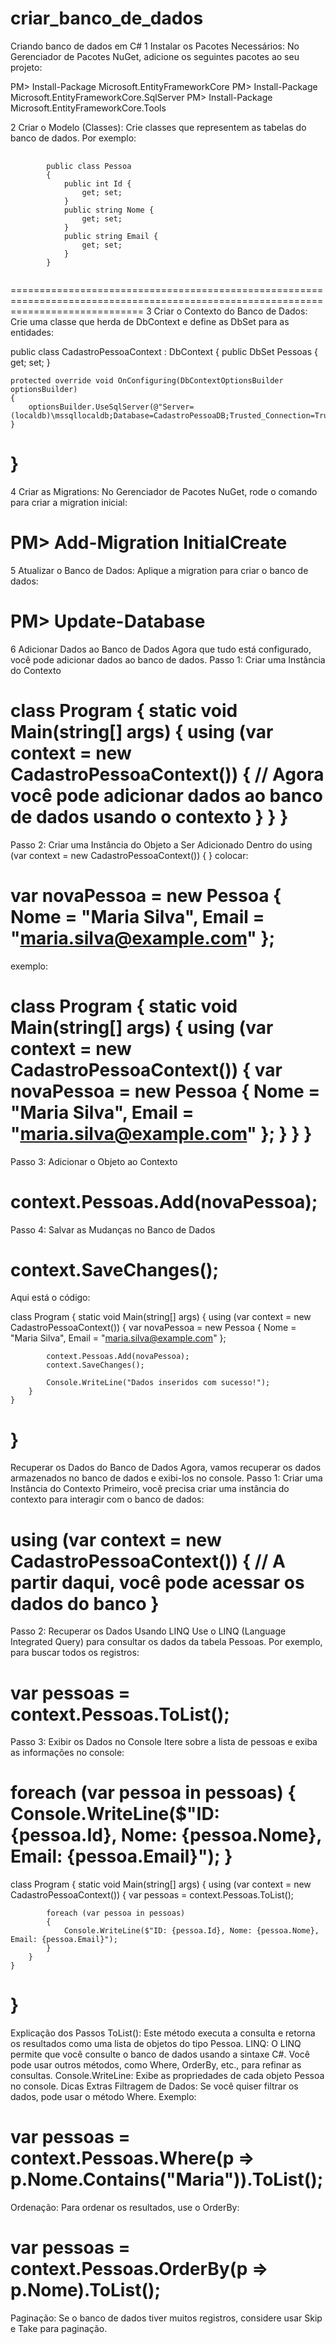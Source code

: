 # criar_banco_de_dados
Criando banco de dados em C#
1 Instalar os Pacotes Necessários:
No Gerenciador de Pacotes NuGet, adicione os seguintes pacotes ao seu projeto:

PM> Install-Package Microsoft.EntityFrameworkCore
PM> Install-Package Microsoft.EntityFrameworkCore.SqlServer
PM> Install-Package Microsoft.EntityFrameworkCore.Tools

2 Criar o Modelo (Classes):
Crie classes que representem as tabelas do banco de dados. Por exemplo:
<pre>
    <code>
        public class Pessoa
        {
            public int Id {
                get; set; 
            }
            public string Nome {
                get; set; 
            }
            public string Email {
                get; set; 
            }
        }
    </code>
</pre>
===================================================================================================================================
3 Criar o Contexto do Banco de Dados:
Crie uma classe que herda de DbContext e define as DbSet para as entidades:

public class CadastroPessoaContext : DbContext
{
    public DbSet<Pessoa> Pessoas {
        get; set; 
    }

    protected override void OnConfiguring(DbContextOptionsBuilder optionsBuilder)
    {
        optionsBuilder.UseSqlServer(@"Server=(localdb)\mssqllocaldb;Database=CadastroPessoaDB;Trusted_Connection=True;");
    }
}
=====================================================================================================================================
4 Criar as Migrations:
No Gerenciador de Pacotes NuGet, rode o comando para criar a migration inicial:

PM> Add-Migration InitialCreate
====================================================================================================================================
5 Atualizar o Banco de Dados:
Aplique a migration para criar o banco de dados:

PM> Update-Database
====================================================================================================================================
6 Adicionar Dados ao Banco de Dados
Agora que tudo está configurado, você pode adicionar dados ao banco de dados.
Passo 1: Criar uma Instância do Contexto

class Program
{
    static void Main(string[] args)
    {
        using (var context = new CadastroPessoaContext())
        {
            // Agora você pode adicionar dados ao banco de dados usando o contexto
        }
    }
}
=====================================================================================================================================
Passo 2: Criar uma Instância do Objeto a Ser Adicionado
Dentro do using (var context = new CadastroPessoaContext()) { } colocar:

var novaPessoa = new Pessoa
{
    Nome = "Maria Silva",
    Email = "maria.silva@example.com"
};
======================================================================================================================================
exemplo:

class Program
{
    static void Main(string[] args)
    {
        using (var context = new CadastroPessoaContext())
        {
            var novaPessoa = new Pessoa
            {
                Nome = "Maria Silva",
                Email = "maria.silva@example.com"
            };
        }
    }
}
========================================================================================================================================
Passo 3: Adicionar o Objeto ao Contexto

context.Pessoas.Add(novaPessoa);
========================================================================================================================================
Passo 4: Salvar as Mudanças no Banco de Dados

context.SaveChanges();
========================================================================================================================================
Aqui está o código:

class Program
{
    static void Main(string[] args)
    {
        using (var context = new CadastroPessoaContext())
        {
            var novaPessoa = new Pessoa
            {
                Nome = "Maria Silva",
                Email = "maria.silva@example.com"
            };

            context.Pessoas.Add(novaPessoa);
            context.SaveChanges();

            Console.WriteLine("Dados inseridos com sucesso!");
        }
    }
}
=========================================================================================================================================

Recuperar os Dados do Banco de Dados
Agora, vamos recuperar os dados armazenados no banco de dados e exibi-los no console.
Passo 1: Criar uma Instância do Contexto
Primeiro, você precisa criar uma instância do contexto para interagir com o banco de dados:

using (var context = new CadastroPessoaContext())
{
    // A partir daqui, você pode acessar os dados do banco
}
=========================================================================================================================================

Passo 2: Recuperar os Dados Usando LINQ
Use o LINQ (Language Integrated Query) para consultar os dados da tabela Pessoas. Por exemplo, para buscar todos os registros:

var pessoas = context.Pessoas.ToList();
=========================================================================================================================================

Passo 3: Exibir os Dados no Console
Itere sobre a lista de pessoas e exiba as informações no console:

foreach (var pessoa in pessoas)
{
    Console.WriteLine($"ID: {pessoa.Id}, Nome: {pessoa.Nome}, Email: {pessoa.Email}");
}
=========================================================================================================================================

class Program
{
    static void Main(string[] args)
    {
        using (var context = new CadastroPessoaContext())
        {
            var pessoas = context.Pessoas.ToList();

            foreach (var pessoa in pessoas)
            {
                Console.WriteLine($"ID: {pessoa.Id}, Nome: {pessoa.Nome}, Email: {pessoa.Email}");
            }
        }
    }
}
==========================================================================================================================================

Explicação dos Passos
ToList(): Este método executa a consulta e retorna os resultados como uma lista de objetos do tipo Pessoa.
LINQ: O LINQ permite que você consulte o banco de dados usando a sintaxe C#. Você pode usar outros métodos, como Where, OrderBy, etc., para refinar as consultas.
Console.WriteLine: Exibe as propriedades de cada objeto Pessoa no console.
Dicas Extras
Filtragem de Dados: Se você quiser filtrar os dados, pode usar o método Where. Exemplo:

var pessoas = context.Pessoas.Where(p => p.Nome.Contains("Maria")).ToList();
==========================================================================================================================================

Ordenação: Para ordenar os resultados, use o OrderBy:

var pessoas = context.Pessoas.OrderBy(p => p.Nome).ToList();
==========================================================================================================================================
Paginação: Se o banco de dados tiver muitos registros, considere usar Skip e Take para paginação.


